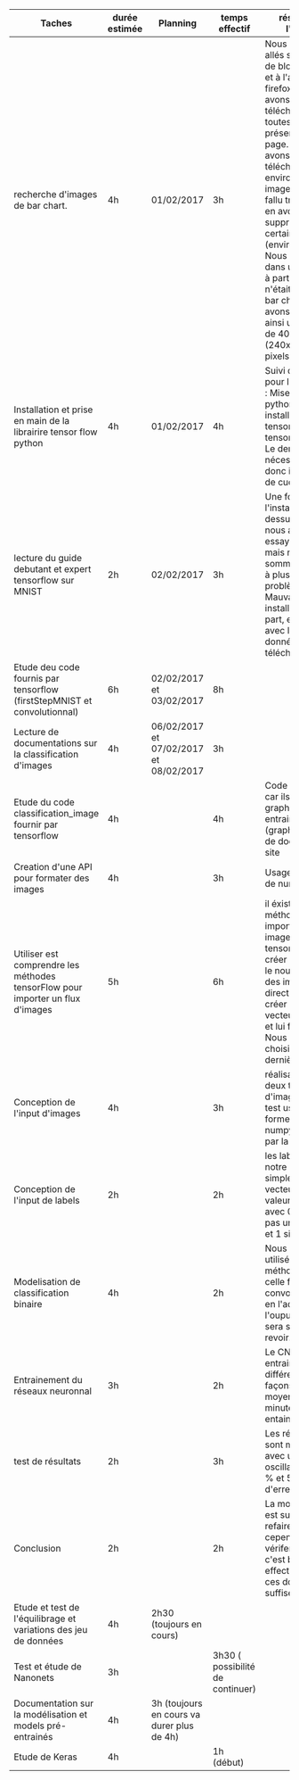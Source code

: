 | Taches                                                                         | durée  estimée | Planning                               | temps effectif | résumé de l'usage                                                                                                                                                                                                                                                                                                                                                                                                       |
|--------------------------------------------------------------------------------|----------------|----------------------------------------|----------------|-------------------------------------------------------------------------------------------------------------------------------------------------------------------------------------------------------------------------------------------------------------------------------------------------------------------------------------------------------------------------------------------------------------------------|
| recherche d'images de bar chart.                                               | 4h             | 01/02/2017                             | 3h             | Nous sommes allés sur le site de block builder, et à l'aide de firefox, nous avons pu télécharger toutes les images présentes sur la page. Nous avons ainsi télécharger environ 1200 images, qu'il a fallu trier. Nous en avons supprimer un certain nombre (environ 150). Nous avons mis dans un dossier à part ce qui n'était pas des bar chart, et avons pu garder ainsi un peu plus de 400 images (240x130 pixels). |
| Installation et prise en main de la librairire tensor flow python              | 4h             | 01/02/2017                             | 4h             | Suivi d'un tutoriel pour l'installation : Mise à jour de python 3.5, installation de tensorflow et tensorflow-gpu. Le dernier nécessite cuda, donc installation de cuda.                                                                                                                                                                                                                                                |
| lecture du guide debutant et expert tensorflow sur MNIST                       | 2h             | 02/02/2017                             | 3h             | Une fois l'installation ci dessus finie, nous avons essayé de tester, mais nous nous sommes heurtés à plusieurs problèmes : Mauvaise installation d'une part, et problème avec le jeu de donnée téléchargé.                                                                                                                                                                                                             |
| Etude deu code fournis par tensorflow (firstStepMNIST et convolutionnal)       | 6h             | 02/02/2017 et 03/02/2017               | 8h             |                                                                                                                                                                                                                                                                                                                                                                                                                         |
| Lecture de documentations sur la classification d'images                       | 4h             | 06/02/2017 et 07/02/2017 et 08/02/2017 | 3h             |                                                                                                                                                                                                                                                                                                                                                                                                                         |
| Etude du code classification_image fournir par tensorflow                      | 4h             |                                        | 4h             |     Code peu utile car ils utilisent un graphe déjà entrainné (graphdev)et peu de doc sur leur site                                                                                                                                                                                                                                                                                                                                                                                                                 |
| Creation d'une API pour formater des images                                    | 4h             |                                        | 3h             |         Usage de PIL et de numpy                                                                                                                                                                                                                                                                                                                                                                                                                |
| Utiliser est comprendre les méthodes tensorFlow pour importer un flux d'images | 5h             |                                        | 6h             |  il éxiste plusieurs méthodes pour importer des images dans tensor flow : créer une queue , le nourir avec des images directment ou créer des vecteurs numpy et lui fournir. Nous avons choisis la dernière option                                                                                                                                                                                                                                                                                                                                                                                              |
| Conception de l'input d'images                                                 | 4h             |                                        |      3h          |  réalisation de deux types d'images train et test usage sous forme d'array numpy pondéré par la couleur                                                                                                                                                                                                                                                                                                                                                                                                                       |
| Conception de l'input de labels                                                | 2h             |                                        |      2h          |  les labels de notre CNN sont simplement des vecteurs de valeurs [0-1] avec 0 si ce n'est pas un bar chart et 1 sinon                                                                                                                                                                                                                                                                                                                                                                                                                       |
| Modelisation de classification binaire                                         | 4h             |                                        |        2h        |           Nous avons utilisé la même méthode que celle faite dans convolutionnal.py en l'adaptant à l'ouput ce point sera surement à revoir.                                                                                                                                                                                                                                                                                                                                                                                                 |
| Entrainement du réseaux neuronnal                                              | 3h             |                                        |          2h      |    Le CNN a été entrainné de différentes façons avec une moyenne de 5 minutes par entainements                                                                                                                                                                                                                                                                                                                                                                                                                     |
| test de résultats                                                              | 2h             |                                        |            3h    | Les résultats sont médiocres avec une valeur oscillant entre 43 % et 56% d'erreur.                                                                                                                                                                                                                                                                                                                                                                                                                        |
| Conclusion                                                              | 2h             |                                        |              2h  | La modélisation est surement a refaire , il faut cependant vérifer que l'input c'est bien effectué et que ces données suffisent.                                                                                                                                                                                                                                                                                                                                                                                                                        |
| Etude et test de l'équilibrage et variations des jeu de données                                                   | 4h             |               2h30 (toujours en cours)                 |                |                                                                                                                                                                                                                                                                                                                                                                                                                         |
| Test et étude de Nanonets                                                              | 3h             |                                        |         3h30 ( possibilité de continuer)       |                                                                                                                                                                                                                                                                                                                                                                                                                         |
| Documentation sur la modélisation et models pré-entrainés                                                           | 4h             |             3h (toujours en cours  va durer plus de 4h)                           |                |                                                                                                                                                                                                                                                                                                                                                                                                     |
| Etude de Keras                                                        | 4h           |                                        |      1h (début)          |                                                                                                                                                                                                                                                                                                                                                                                                                         |
